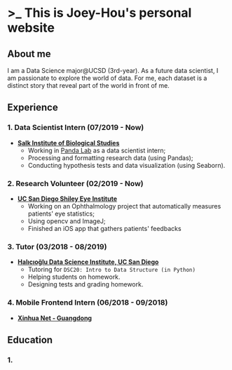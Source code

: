 # >_ This is Joey-Hou's personal website

## About me
I am a Data Science major@UCSD (3rd-year). As a future data scientist, I am passionate to explore the world of data. For me, each dataset is a distinct story that reveal part of the world in front of me.


## Experience
### 1. Data Scientist Intern (07/2019 - Now)
- **[Salk Institute of Biological Studies](https://salk.edu/)**
	- Working in [Panda Lab](https://panda.salk.edu/) as a data scientist intern;
	- Processing and formatting research data (using Pandas);
	- Conducting hypothesis tests and data visualization (using Seaborn).
	
### 2. Research Volunteer (02/2019 - Now)
- **[UC San Diego Shiley Eye Institute](https://shileyeye.ucsd.edu/)**
	- Working on an Ophthalmology project that automatically measures patients' eye statistics;
	- Using opencv and ImageJ;
	- Finished an iOS app that gathers patients' feedbacks

### 3. Tutor (03/2018 - 08/2019)
- **[Halıcıoğlu Data Science Institute, UC San Diego](https://datascience.ucsd.edu/)**
	- Tutoring for `DSC20: Intro to Data Structure (in Python)`
	- Helping students on homework.
	- Designing tests and grading homework.

### 4. Mobile Frontend Intern (06/2018 - 09/2018)
- **[Xinhua Net - Guangdong](http://www.news.cn/english/)**

	
	
## Education
### 1. 
